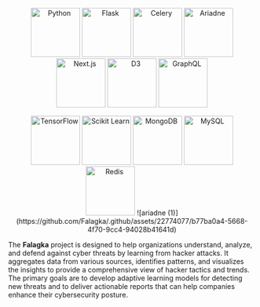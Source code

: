 <p align="center">
  <img src="https://github.com/Falagka/.github/assets/22774077/8a5a7de8-b34e-4b68-966a-b9402bcc7be9" alt="Python" width="100"/>
  <img src="https://github.com/Falagka/.github/assets/22774077/de18f09c-78f5-4d8f-9013-6f01a048e0db" alt="Flask" width="100"/>
  <img src="https://github.com/Falagka/.github/assets/22774077/bc1851d4-9755-4fc7-9ede-60436f611b79" alt="Celery" width="100"/>
  <img src="https://github.com/Falagka/.github/assets/22774077/5c765fbb-848e-4a5e-8502-0faf9b9a55ff" alt="Ariadne" width="100"/>
    <img src="https://github.com/Falagka/.github/assets/22774077/86487758-14f2-499a-a049-ee31600b0fb5" alt="Next.js" width="100"/>
  <img src="https://github.com/Falagka/.github/assets/22774077/1688fd75-d3c7-4d69-a37f-a4a1f6a5d105" alt="D3" width="100"/>
  <img src="https://github.com/Falagka/.github/assets/22774077/4ff5245d-ae3f-4105-92d5-967dc8bff196" alt="GraphQL" width="100"/>
<p align="center">
  <img src="https://github.com/Falagka/.github/assets/22774077/cdb572d3-14d3-4996-9b21-7f3dcd2df9b1" alt="TensorFlow" width="100"/>
  <img src="https://github.com/Falagka/.github/assets/22774077/ae8f47c4-0ac8-4a5d-b7ea-f06920129700" alt="Scikit Learn" width="100"/>
  <img src="https://github.com/Falagka/.github/assets/22774077/a9dc5cf2-e259-47df-b0ea-b641eaa541b1" alt="MongoDB" width="100"/>
  <img src="https://github.com/Falagka/.github/assets/22774077/3924fece-9033-4660-862b-3ec5d5c7c28b" alt="MySQL" width="100"/>
  <img src="https://github.com/Falagka/.github/assets/22774077/d5e69b7e-3aec-4746-9c31-9ec2bfa0e9d9" alt="Redis" width="100"/>
  ![ariadne (1)](https://github.com/Falagka/.github/assets/22774077/b77ba0a4-5668-4f70-9cc4-94028b41641d)

</p>

The **Falagka** project is designed to help organizations understand, analyze, and defend against cyber threats by learning from hacker attacks. It aggregates data from various sources, identifies patterns, and visualizes the insights to provide a comprehensive view of hacker tactics and trends. The primary goals are to develop adaptive learning models for detecting new threats and to deliver actionable reports that can help companies enhance their cybersecurity posture.


